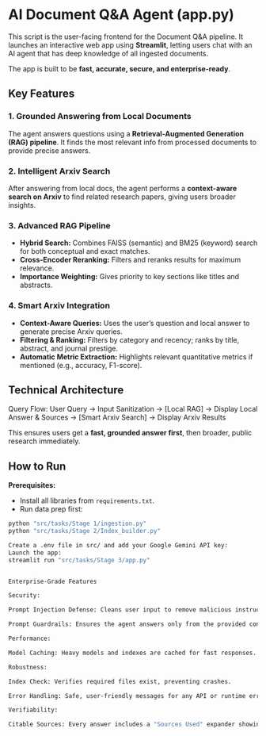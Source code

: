# AI Document Q&A Agent (app.py)

This script is the user-facing frontend for the Document Q&A pipeline. It launches an interactive web app using **Streamlit**, letting users chat with an AI agent that has deep knowledge of all ingested documents.

The app is built to be **fast, accurate, secure, and enterprise-ready**.

## Key Features

### 1. Grounded Answering from Local Documents
The agent answers questions using a **Retrieval-Augmented Generation (RAG) pipeline**. It finds the most relevant info from processed documents to provide precise answers.

### 2. Intelligent Arxiv Search
After answering from local docs, the agent performs a **context-aware search on Arxiv** to find related research papers, giving users broader insights.

### 3. Advanced RAG Pipeline
- **Hybrid Search:** Combines FAISS (semantic) and BM25 (keyword) search for both conceptual and exact matches.  
- **Cross-Encoder Reranking:** Filters and reranks results for maximum relevance.  
- **Importance Weighting:** Gives priority to key sections like titles and abstracts.

### 4. Smart Arxiv Integration
- **Context-Aware Queries:** Uses the user’s question and local answer to generate precise Arxiv queries.  
- **Filtering & Ranking:** Filters by category and recency; ranks by title, abstract, and journal prestige.  
- **Automatic Metric Extraction:** Highlights relevant quantitative metrics if mentioned (e.g., accuracy, F1-score).

## Technical Architecture
Query Flow:
User Query → Input Sanitization → [Local RAG] → Display Local Answer & Sources → [Smart Arxiv Search] → Display Arxiv Results

This ensures users get a **fast, grounded answer first**, then broader, public research immediately.

## How to Run

**Prerequisites:**  
- Install all libraries from `requirements.txt`.  
- Run data prep first:

```bash
python "src/tasks/Stage 1/ingestion.py"
python "src/tasks/Stage 2/Index_builder.py"

Create a .env file in src/ and add your Google Gemini API key:
Launch the app: 
streamlit run "src/tasks/Stage 3/app.py"


Enterprise-Grade Features

Security:

Prompt Injection Defense: Cleans user input to remove malicious instructions.

Prompt Guardrails: Ensures the agent answers only from the provided context.

Performance:

Model Caching: Heavy models and indexes are cached for fast responses.

Robustness:

Index Check: Verifies required files exist, preventing crashes.

Error Handling: Safe, user-friendly messages for any API or runtime errors.

Verifiability:

Citable Sources: Every answer includes a "Sources Used" expander showing exact text chunks from original PDFs for transparency and fact-checking.